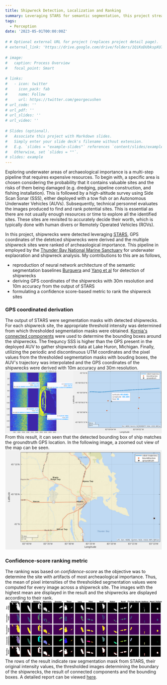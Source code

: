 ```yaml
---
title: Shipwreck Detection, Localization and Ranking
summary: Leveraging STARS for semantic segmentation, this project streamlined the underwater archaeological exploration pipeline by accurately deriving GPS coordinates of detected shipwrecks and formulating a confidence-based ranking system to prioritize sites of high archaeological importance for the Thunder Bay National Marine Sanctuary.
tags:
  - Perception
date: '2023-05-01T00:00:00Z'

# # Optional external URL for project (replaces project detail page).
# external_link: 'https://drive.google.com/drive/folders/1QiKoDUbkspXU7acjHh91cRRhuZhNsnxe'

# image:
#   caption: Process Overview
#   focal_point: Smart

# links:
#   - icon: twitter
#     icon_pack: fab
#     name: Follow
#     url: https://twitter.com/georgecushen
# url_code: ''
# url_pdf: ''
# url_slides: ''
# url_video: ''

# Slides (optional).
#   Associate this project with Markdown slides.
#   Simply enter your slide deck's filename without extension.
#   E.g. `slides = "example-slides"` references `content/slides/example-slides.md`.
#   Otherwise, set `slides = ""`.
# slides: example
---
```


Exploring underwater areas of archaeological importance is a multi-step pipeline that requires expensive resources. To begin with, a specific area is chosen considering the probability that it contains valuable sites and the risks of them being damaged (e.g. dredging, pipeline construction, and fishing installation). This is followed by a high-altitude survey using Side Scan Sonar (SSS), either deployed with a tow fish or an Autonomous Underwater Vehicles (AUVs). Subsequently, technical personnel evaluates the images produced to find and rank potential sites. This is essential as there are not usually enough resources or time to explore all the identified sites. These sites are revisited to accurately decide their worth, which is typically done with human divers or Remotely Operated Vehicles (ROVs).

In this project, shipwrecks were detected leveraging [STARS](https://arxiv.org/abs/2310.01667), GPS coordinates of the detetced shipwrecks were derived and the multiple shipwreck sites were ranked of archeaological importance. This pipeline in employed by the [Thunder Bay National Marine Sanctuary](https://thunderbay.noaa.gov/) for underwater explaoration and shipwreck analysis. My contributions to this are as follows,
- reproduction of neural network architecture of the semantic segmentation baselines [Burguera](https://www.mdpi.com/2077-1312/8/8/557#) and [Yang et al](https://www.frontiersin.org/articles/10.3389/fnbot.2022.928206/full) for detection of shipwrecks
- deriving GPS coordinates of the shipwrecks with 30m resolution and 10m accuracy from the output of STARS
- formulating a confidence score-based metric to rank the shipwreck sites

<!-- ## Results -->
<!-- ![screen render text](shipwreck.png "Bounding boxes") -->
<!-- ![screen render text](featured.png "Process Overview") -->
### GPS coordinated derivation
The output of STARS were segmentation masks with detected shipwrecks. For each shipwreck site, the appropriate threshold intensity was determined from which thresholded segmentation masks were obtained. [Kornia's connected components](https://kornia.github.io/tutorials/nbs/connected_components.html) were used to determine the bounding boxes around the shipwrecks. The frequncy SSS is higher than the GPS present in the deployed AUV to gather shipwreck data at Lake Huron, Michigan. Finally, utilizing the periodic and discontinuous UTM coordinates and the pixel values from the thresholded segmentation masks with bouding boxes, the AUV's trajectory was interpolated and the GPS coordinates of the shipwrecks were derived with 10m accuracy and 30m resolution.  
![screen render text](bbx.png "Shipwreck Localization")
From this result, it can seen that the detected bounding box of ship matches the groundtruth GPS location. In the following image, a zoomed out view of the map can be seen. 
![screen render text](tbnms.png "TBNMS, Lake Huron, MI")

### Confidence-score ranking metric
The ranking was based on _confidence-score_ as the objective was to determine the site with artifacts of most archeaological importance. Thus, the mean of pixel intensities of the thresholded segmentation values were computed for every image across a shipwreck site. The images with the highest mean are displayed in the result and the shipwrecks are displayed according to their rank. 
![screen render text](shipwreckResults.png)
The rows of the result indicate raw segmentation mask from STARS, their original intensity values, the thresholded images determining the boundary of the shipwrecks, the result of connected components and the bounding boxes. A detailed report can be viewed [here](https://drive.google.com/file/d/1Zjk1kY0urg-n3OiZrIOU0J4ylqPFSzRa/view?usp=sharing).